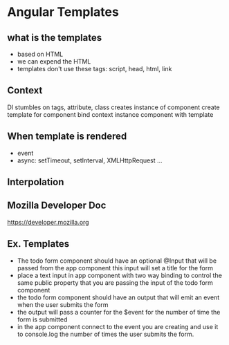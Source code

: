 # Angular Templates

## what is the templates

- based on HTML
- we can expend the HTML
- templates don't use these tags: script, head, html, link

## Context 

DI stumbles on tags, attribute, class
creates instance of component
create template for component
bind context instance component with template

## When template is rendered

- event
- async: setTimeout, setInterval, XMLHttpRequest ... 

## Interpolation

## Mozilla Developer Doc

https://developer.mozilla.org

## Ex. Templates

- The todo form component should have an optional @Input that will be passed from the app component
this input will set a title for the form
- place a text input in app component with two way binding to control the same public property that you are passing the input of the todo form component
- the todo form component should have an output that will emit an event when the user submits the form
- the output will pass a counter for the $event for the number of time the form is submitted
- in the app component connect to the event you are creating and use it to console.log the number of
times the user submits the form. 

